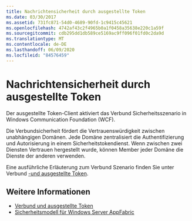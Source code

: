```yaml
---
title: Nachrichtensicherheit durch ausgestellte Token
ms.date: 03/30/2017
ms.assetid: 731fc871-54d0-4689-90fd-1c9415c45621
ms.openlocfilehash: 4742af43c2f4965b0a1f0458a35638e220c1a59f
ms.sourcegitcommit: cdb295dd1db589ce5169ac9ff096f01fd0c2da9d
ms.translationtype: MT
ms.contentlocale: de-DE
ms.lasthandoff: 06/09/2020
ms.locfileid: "84576459"
---
```

# <a name="message-security-with-issued-tokens"></a>Nachrichtensicherheit durch ausgestellte Token
Der ausgestellte Token-Client aktiviert das Verbund Sicherheitsszenario in Windows Communication Foundation (WCF).  
  
 Die Verbundsicherheit fördert die Vertrauenswürdigkeit zwischen unabhängigen Domänen. Jede Domäne zentralisiert die Authentifizierung und Autorisierung in einem Sicherheitstokendienst. Wenn zwischen zwei Diensten Vertrauen hergestellt wurde, können Member jeder Domäne die Dienste der anderen verwenden.  
  
 Eine ausführliche Erläuterung zum Verbund Szenario finden Sie unter Verbund [-und ausgestellte Token](federation-and-issued-tokens.md).  
  
## <a name="see-also"></a>Weitere Informationen

- [Verbund und ausgestellte Token](federation-and-issued-tokens.md)
- [Sicherheitsmodell für Windows Server AppFabric](https://docs.microsoft.com/previous-versions/appfabric/ee677202(v=azure.10))
